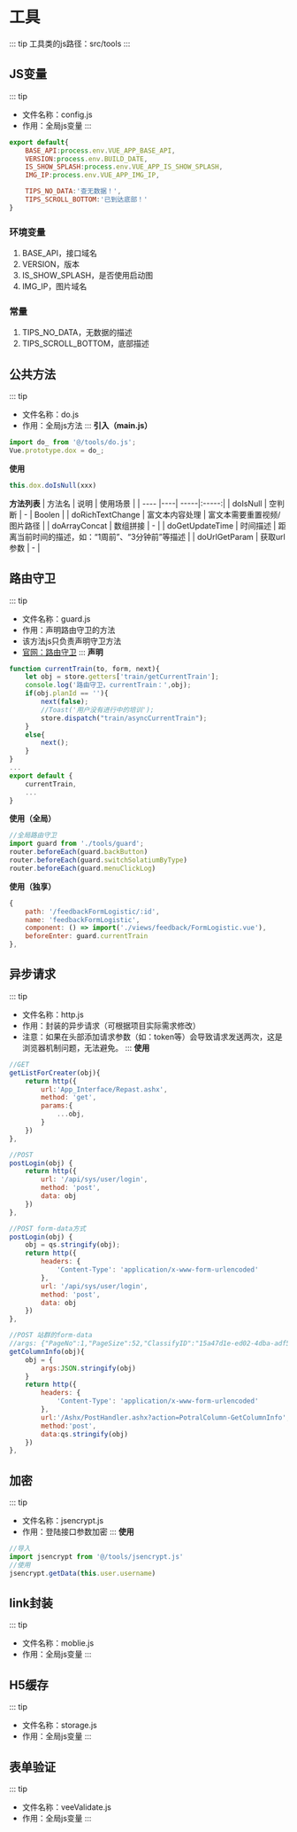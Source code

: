 # 工具
::: tip
工具类的js路径：src/tools
:::
## JS变量
::: tip
- 文件名称：config.js
- 作用：全局js变量
:::
```js
export default{
    BASE_API:process.env.VUE_APP_BASE_API,
    VERSION:process.env.BUILD_DATE,
    IS_SHOW_SPLASH:process.env.VUE_APP_IS_SHOW_SPLASH,
    IMG_IP:process.env.VUE_APP_IMG_IP,

    TIPS_NO_DATA:'查无数据！',
    TIPS_SCROLL_BOTTOM:'已到达底部！'
}
```
### 环境变量
1. BASE_API，接口域名
2. VERSION，版本
3. IS_SHOW_SPLASH，是否使用启动图
4. IMG_IP，图片域名
### 常量
1. TIPS_NO_DATA，无数据的描述
2. TIPS_SCROLL_BOTTOM，底部描述

## 公共方法
::: tip
- 文件名称：do.js
- 作用：全局js方法
:::
**引入（main.js）**
```js
import do_ from '@/tools/do.js';
Vue.prototype.dox = do_;
```
**使用**
```js
this.dox.doIsNull(xxx)
```
**方法列表**
| 方法名 | 说明 | 使用场景 |
| ---- |----| -----|:-----:|
| doIsNull | 空判断 | - | Boolen |
| doRichTextChange | 富文本内容处理 | 富文本需要重置视频/图片路径 |
| doArrayConcat | 数组拼接 | - |
| doGetUpdateTime | 时间描述 | 距离当前时间的描述，如：“1周前”、“3分钟前”等描述 |
| doUrlGetParam | 获取url参数 | - |


## 路由守卫
::: tip
- 文件名称：guard.js
- 作用：声明路由守卫的方法
- 该方法js只负责声明守卫方法
- [官网：路由守卫](https://router.vuejs.org/zh/guide/advanced/navigation-guards.html#全局前置守卫)
:::
**声明**
```js
function currentTrain(to, form, next){
    let obj = store.getters['train/getCurrentTrain'];
    console.log('路由守卫，currentTrain：',obj);
    if(obj.planId == ''){
        next(false);
        //Toast('用户没有进行中的培训');
        store.dispatch("train/asyncCurrentTrain");
    }
    else{
        next();
    }
}
...
export default {
    currentTrain,
    ...
}
```
**使用（全局）**
```js
//全局路由守卫
import guard from './tools/guard';
router.beforeEach(guard.backButton)
router.beforeEach(guard.switchSolatiumByType)
router.beforeEach(guard.menuClickLog)
```
**使用（独享）**
```js
{
    path: '/feedbackFormLogistic/:id',
    name: 'feedbackFormLogistic',
    component: () => import('./views/feedback/FormLogistic.vue'),
    beforeEnter: guard.currentTrain
},
```

## 异步请求
::: tip
- 文件名称：http.js
- 作用：封装的异步请求（可根据项目实际需求修改）
- 注意：如果在头部添加请求参数（如：token等）会导致请求发送两次，这是浏览器机制问题，无法避免。
:::
**使用**
```js
//GET
getListForCreater(obj){
    return http({
        url:'App_Interface/Repast.ashx',
        method: 'get',
        params:{
            ...obj,
        }
    })
},

//POST
postLogin(obj) {
    return http({
        url: '/api/sys/user/login',
        method: 'post',
        data: obj
    })
},

//POST form-data方式
postLogin(obj) {
    obj = qs.stringify(obj);
    return http({
        headers: {
            'Content-Type': 'application/x-www-form-urlencoded'
        },
        url: '/api/sys/user/login',
        method: 'post',
        data: obj
    })
},

//POST 站群的form-data  
//args: {"PageNo":1,"PageSize":52,"ClassifyID":"15a47d1e-ed02-4dba-adf5-f514f955978b"}
getColumnInfo(obj){
    obj = {
        args:JSON.stringify(obj)
    }
    return http({
        headers: {
            'Content-Type': 'application/x-www-form-urlencoded'
        },
        url:'/Ashx/PostHandler.ashx?action=PotralColumn-GetColumnInfo',
        method:'post',
        data:qs.stringify(obj)
    })
},
```

## 加密
::: tip
- 文件名称：jsencrypt.js
- 作用：登陆接口参数加密
:::
**使用**
```js
//导入
import jsencrypt from '@/tools/jsencrypt.js'
//使用
jsencrypt.getData(this.user.username)
```

## link封装
::: tip
- 文件名称：moblie.js
- 作用：全局js变量
:::

## H5缓存
::: tip
- 文件名称：storage.js
- 作用：全局js变量
:::

## 表单验证
::: tip
- 文件名称：veeValidate.js
- 作用：全局js变量
:::
